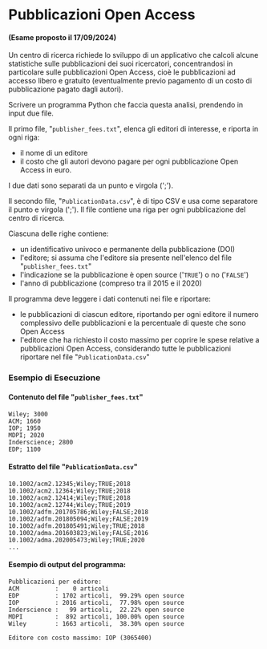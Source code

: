  # Pubblicazioni Open Access

#### (Esame proposto il 17/09/2024)


Un centro di ricerca richiede lo sviluppo di un applicativo che calcoli alcune statistiche sulle pubblicazioni dei suoi ricercatori, concentrandosi in particolare sulle pubblicazioni Open Access, cioè le pubblicazioni ad accesso libero e gratuito (eventualmente previo pagamento di un costo di pubblicazione pagato dagli autori).

Scrivere un programma Python che faccia questa analisi, prendendo in input due file.

Il primo file, "`publisher_fees.txt`", elenca gli editori di interesse, e riporta in ogni riga: 
- il nome di un editore
- il costo che gli autori devono pagare per ogni pubblicazione Open Access in euro.

I due dati sono separati da un punto e virgola (';').

Il secondo file, "`PublicationData.csv`", è di tipo CSV e usa come separatore il punto e virgola (';'). Il file contiene una riga per ogni pubblicazione del centro di ricerca.

Ciascuna delle righe contiene: 
- un identificativo univoco e permanente della pubblicazione (DOI) 
- l'editore; si assuma che l'editore sia presente nell'elenco del file "`publisher_fees.txt`" 
- l'indicazione se la pubblicazione è open source ('`TRUE`') o no ('`FALSE`') 
- l'anno di pubblicazione (compreso tra il 2015 e il 2020)

Il programma deve leggere i dati contenuti nei file e riportare: 
- le pubblicazioni di ciascun editore, riportando per ogni editore il numero complessivo delle pubblicazioni e la percentuale di queste che sono Open Access 
- l'editore che ha richiesto il costo massimo per coprire le spese relative a pubblicazioni Open Access, considerando tutte le pubblicazioni riportare nel file "`PublicationData.csv`"

### Esempio di Esecuzione

#### Contenuto del file "`publisher_fees.txt`"

```
Wiley; 3000
ACM; 1660
IOP; 1950
MDPI; 2020
Inderscience; 2800
EDP; 1100
```

#### Estratto del file "`PublicationData.csv`"

```
10.1002/acm2.12345;Wiley;TRUE;2018
10.1002/acm2.12364;Wiley;TRUE;2018
10.1002/acm2.12414;Wiley;TRUE;2018
10.1002/acm2.12744;Wiley;TRUE;2019
10.1002/adfm.201705786;Wiley;FALSE;2018
10.1002/adfm.201805094;Wiley;FALSE;2019
10.1002/adfm.201805491;Wiley;TRUE;2018
10.1002/adma.201603823;Wiley;FALSE;2016
10.1002/adma.202005473;Wiley;TRUE;2020
...
```

#### Esempio di output del programma:

```
Pubblicazioni per editore:
ACM          :    0 articoli
EDP          : 1702 articoli,  99.29% open source
IOP          : 2016 articoli,  77.98% open source
Inderscience :   99 articoli,  22.22% open source
MDPI         :  892 articoli, 100.00% open source
Wiley        : 1663 articoli,  38.30% open source

Editore con costo massimo: IOP (3065400)
``` 